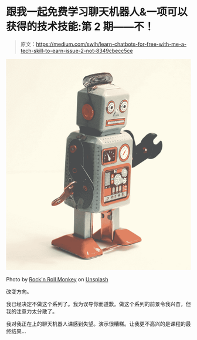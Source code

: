 # 跟我一起免费学习聊天机器人&一项可以获得的技术技能:第 2 期——不！

> 原文：<https://medium.com/swlh/learn-chatbots-for-free-with-me-a-tech-skill-to-earn-issue-2-not-8349cbecc5ce>

![](img/d892eb7ae084dfdc3a01ae08d6a6ba3a.png)

Photo by [Rock'n Roll Monkey](https://unsplash.com/@rocknrollmonkey?utm_source=medium&utm_medium=referral) on [Unsplash](https://unsplash.com?utm_source=medium&utm_medium=referral)

改变方向。

我已经决定不做这个系列了。我为误导你而道歉。做这个系列的前景令我兴奋，但我的注意力太分散了。

我对我正在上的聊天机器人课感到失望。演示很糟糕。让我更不高兴的是课程的最终结果…